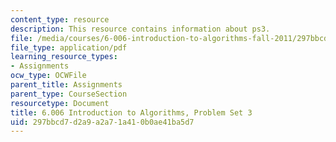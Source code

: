 ```yaml
---
content_type: resource
description: This resource contains information about ps3.
file: /media/courses/6-006-introduction-to-algorithms-fall-2011/297bbcd7d2a9a2a71a410b0ae41ba5d7_MIT6_006F11_ps3.pdf
file_type: application/pdf
learning_resource_types:
- Assignments
ocw_type: OCWFile
parent_title: Assignments
parent_type: CourseSection
resourcetype: Document
title: 6.006 Introduction to Algorithms, Problem Set 3
uid: 297bbcd7-d2a9-a2a7-1a41-0b0ae41ba5d7
---
```


